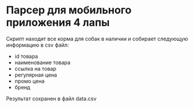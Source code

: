 # Парсер для мобильного приложения 4 лапы
Скрипт находит все корма для собак в наличии и собирает следующую информацию в csv файл:
- id товара
- наименование товара
- ссылка на товар
- регулярная цена
- промо цена
- бренд

Результат сохранен в файл data.csv